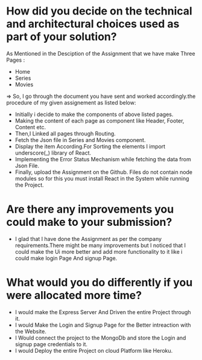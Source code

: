 # How did you decide on the technical and architectural choices used as part of your solution?
As Mentioned in the Desciption of the Assignment that we have  make Three Pages :
<ul>
<li>Home</li>
<li>Series</li>
<li>Movies</li>
</ul>
 => So,  I go through the document you have sent and worked accordingly.the procedure of my given assignement as listed below:
<ul>
<li>Initially i decide  to make the components of  above listed pages.</li>
<li>Making the content of each page as component like Header, Footer, Content etc.</li>
<li>Then,I Linked all pages through Routing.</li>
<li>Fetch the Json file in Series and Movies component.</li>
<li> Display the item According.For Sorting the elements I import underscore(_) library of React.</li>
<li> Implementing the Error Status Mechanism while fetching the data from Json File.</li>
<li>Finally, upload the Assignment on the Github. Files do not contain node modules so for this you must install React in the System while running the Project. </li>
</ul> 

# Are there any improvements you could make to your submission?
<ul>
<li>I glad that I have done the Assignment as per the company requirements.There might be many improvements but I noticed that I could make the Ui more better and add more functionality to it like i could make login Page And signup Page. </li>
</ul>

# What would you do differently if you were allocated more time?
<ul>
<li>I would  make the Express Server And Driven  the entire Project through it.</li>
<li>I  would Make the Login and Signup Page for the Better intreaction with the Website.</li>
<li> I Would connect the project to the MongoDb and store the Login and signup page credentials to it.</li>
<li>I would Deploy the entire Project on cloud Platform like Heroku.</li>
</ul>

